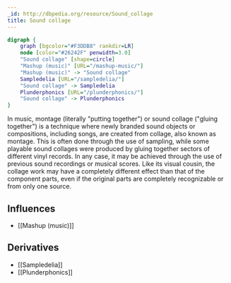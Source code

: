 ```yaml
---
_id: http://dbpedia.org/resource/Sound_collage
title: Sound collage
---
```


```dot
digraph {
	graph [bgcolor="#F3DDB8" rankdir=LR]
	node [color="#26242F" penwidth=3.0]
	"Sound collage" [shape=circle]
	"Mashup (music)" [URL="/mashup-music/"]
	"Mashup (music)" -> "Sound collage"
	Sampledelia [URL="/sampledelia/"]
	"Sound collage" -> Sampledelia
	Plunderphonics [URL="/plunderphonics/"]
	"Sound collage" -> Plunderphonics
}
```

In music, montage (literally "putting together") or sound collage ("gluing together") is a technique where newly branded sound objects or compositions, including songs, are created from collage, also known as montage. This is often done through the use of sampling, while some playable sound collages were produced by gluing together sectors of different vinyl records. In any case, it may be achieved through the use of previous sound recordings or musical scores. Like its visual cousin, the collage work may have a completely different effect than that of the component parts, even if the original parts are completely recognizable or from only one source.

## Influences
- [[Mashup (music)]]

## Derivatives
- [[Sampledelia]]
- [[Plunderphonics]]
